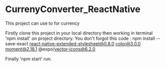 # CurrenyConverter_ReactNative
This project can use to for currency

Firstly clone this project in your local directory then working in terminal 'npm install' on project directory. 
You don't forgot this code :
npm install --save-exact react-native-extended-stylesheet@0.8.0 color@3.0.0 moment@2.18.1 @expo/vector-icons@6.2.0

Finally 'npm start' run.
